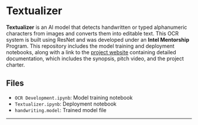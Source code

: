 # Textualizer

**Textualizer** is an AI model that detects handwritten or typed alphanumeric characters from images and converts them into editable text. This OCR system is built using ResNet and was developed under an **Intel Mentorship** Program. 
This repository includes the model training and deployment notebooks, along with a link to the [project website](https://sites.google.com/view/textualizer/) containing detailed documentation, which includes the synopsis, pitch video, and the project charter.

## Files
- `OCR Development.ipynb`: Model training notebook
- `Textualizer.ipynb`: Deployment notebook
- `handwriting.model`: Trained model file

---

